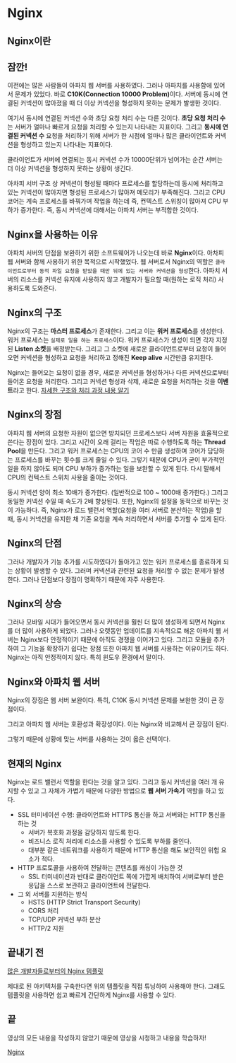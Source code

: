 # Nginx

## Nginx이란 

## 잠깐!
이전에는 많은 사람들이 아파치 웹 서버를 사용하였다. 그러나 아파치를 사용함에 있어서 문제가 있었다. 바로 <b>C10K(Connection 10000 Problem)</b>이다. 서버에 동시에 연결된 커넥션이 많아졌을 때 더 이상 커넥션을 형성하지 못하는 문제가 발생한 것이다.   

여기서 동시에 연결된 커넥션 수와 초당 요청 처리 수는 다른 것이다. <b>초당 요청 처리 수</b>는 서버가 얼마나 빠르게 요청을 처리할 수 있는지 나타내는 지표이다. 그리고 <b>동시에 연결된 커넥션 수</b> 요청을 처리하기 위해 서버가 한 시점에 얼마나 많은 클라이언트와 커넥션을 형성하고 있는지 나타내는 지표이다.   

클라이언트가 서버에 연결되는 동시 커넥션 수가 10000단위가 넘어가는 순간 서버는 더 이상 커넥션을 형성하지 못하는 상황이 생긴다.   

아차피 서버 구조 상 커넥션이 형성될 때마다 프로세스를 할당하는데 동시에 처리하고 있는 커넥션이 많아지면 형성된 프로세스가 많아져 메모리가 부족해진다. 그리고 CPU 코어는 계속 프로세스를 바꿔가며 작업을 하는데 즉, 컨텍스트 스위칭이 많아져 CPU 부하가 증가한다. 즉, 동시 커넥션에 대해서는 아파치 서버는 부적합한 것이다.   

## Nginx을 사용하는 이유
아파치 서버의 단점을 보완하기 위한 소프트웨어가 나오는데 바로 <b>Nginx</b>이다. 아차피 웹 서버와 함께 사용하기 위한 목적으로 시작했었다. 웹 서버로서 Nginx의 역할은 ```클라이언트로부터 동적 파일 요청을 받았을 때만 뒤에 있는 서버와 커넥션을 형성```한다. 아파치 서버의 리소스를 커넥션 유지에 사용하지 않고 개발자가 필요할 때(원하는 로직 처리) 사용하도록 도와준다.   

## Nginx의 구조
Nginx의 구조는 <b>마스터 프로세스</b>가 존재한다. 그리고 이는 <b>워커 프로세스</b>를 생성한다. 워커 프로세스는 ```실제로 일을 하는 프로세스```이다. 워커 프로세스가 생성이 되면 각자 지정된 <b>Listen 소켓</b>을 배정받는다. 그리고 그 소켓에 새로운 클라이언트로부터 요청이 들어오면 커넥션을 형성하고 요청을 처리하고 정해진 <b>Keep alive</b> 시간만큼 유지된다.   

Nginx는 들어오는 요청이 없을 경우, 새로운 커넥션을 형성하거나 다른 커넥션으로부터 들어온 요청을 처리한다. 그리고 커넥션 형성과 삭제, 새로운 요청을 처리하는 것을 <b>이벤트</b>라고 한다. [자세한 구조와 처리 과정 내용 알기](https://youtu.be/6FAwAXXj5N0?t=484)   

## Nginx의 장점
아파치 웹 서버의 요청한 자원이 없으면 방치되던 프로세스보다 서버 자원을 효율적으로 쓴다는 장점이 있다. 그리고 시간이 오래 걸리는 작업은 따로 수행하도록 하는 <b>Thread Pool</b>을 만든다. 그리고 워커 프로세스는 CPU의 코어 수 만큼 생성하며 코어가 담당하는 프로세스를 바꾸는 횟수를 크게 줄일 수 있다. 그렇기 때문에 CPU가 굳이 부가적인 일을 하지 않아도 되며 CPU 부하가 증가하는 일을 보완할 수 있게 된다. 다시 말해서 CPU의 컨텍스트 스위치 사용을 줄이는 것이다.   

동시 커넥션 양이 최소 10배가 증가한다. (일반적으로 100 ~ 1000배 증가한다.) 그리고 동일한 커넥션 수일 때 속도가 2배 향상된다. 또한, Nginx의 설정을 동적으로 바꾸는 것이 가능하다. 즉, Nginx가 로드 밸런서 역할(요청을 여러 서버로 분산하는 작업)을 할 때, 동시 커넥션을 유지한 채 기존 요청을 계속 처리하면서 서버를 추가할 수 있게 된다.   

## Nginx의 단점
그러나 개발자가 기능 추가를 시도하였다가 돌아가고 있는 워커 프로세스를 종료하게 되는 상황이 발생할 수 있다. 그러며 커넥션과 관련된 요청을 처리할 수 없는 문제가 발생한다. 그러나 단점보다 장점이 명확하기 때문에 자주 사용한다.   

## Nginx의 상승
그러나 모바일 시대가 들어오면서 동시 커넥션을 훨씬 더 많이 생성하게 되면서 Nginx를 더 많이 사용하게 되었다. 그러나 오랫동안 업데이트를 지속적으로 해온 아파치 웹 서버는 Nginx보다 안정적이기 때문에 아직도 경쟁을 이어가고 있다. 그리고 모듈을 추가하여 그 기능을 확장하기 쉽다는 장점 또한 아파치 웹 서버를 사용하는 이유이기도 하다. Nginx는 아직 안정적이지 않다. 특히 윈도우 환경에서 말이다.   

## Nginx와 아파치 웹 서버
Nginx의 장점은 웹 서버 보완이다. 특히, C10K 동시 커넥션 문제를 보완한 것이 큰 장점이다.   

그리고 아파치 웹 서버는 호환성과 확장성이다. 이는 Nginx와 비교해서 큰 장점이 된다.   

그렇기 때문에 상황에 맞는 서버를 사용하는 것이 옳은 선택이다.   

## 현재의 Nginx
Nginx는 로드 밸런서 역할을 한다는 것을 알고 있다. 그리고 동시 커넥션을 여러 개 유지할 수 있고 그 자체가 가볍기 때문에 다양한 방법으로 <b>웹 서버 가속기</b> 역할을 하고 있다.   

* SSL 터미네이션 수행: 클라이언트와 HTTPS 통신을 하고 서버와는 HTTP 통신을 하는 것
    * 서버가 복호화 과정을 감당하지 않도록 한다.
    * 비즈니스 로직 처리에 리소스를 사용할 수 있도록 부하를 줄인다.
    * 대부분 같은 네트워크를 사용하기 때문에 HTTP 통신을 해도 보안적인 위험 요소가 적다.   
* HTTP 프로토콜을 사용하여 전달하는 콘텐츠를 캐싱이 가능한 것
    * SSL 터미네이션과 반대로 클라이언트 쪽에 가깝게 배치하여 서버로부터 받은 응답을 스스로 보관하고 클라이언트에 전달한다.
* 그 외 서버를 지원하는 방식
    * HSTS (HTTP Strict Transport Security)
    * CORS 처리
    * TCP/UDP 커넥션 부하 분산
    * HTTP/2 지원   

## 끝내기 전
[많은 개발자들로부터의 Nginx 템플릿](https://github.com/h5bp/server-configs-nginx)   

제대로 된 아키텍처를 구축한다면 위의 템플릿을 직접 튜닝하여 사용해야 한다. 그래도 템플릿을 사용하면 쉽고 빠르게 간단하게 Nginx를 사용할 수 있다.   

## 끝
영상의 모든 내용을 작성하지 않았기 때문에 영상을 시청하고 내용을 학습하자!   

[Nginx](https://www.youtube.com/watch?v=6FAwAXXj5N0)